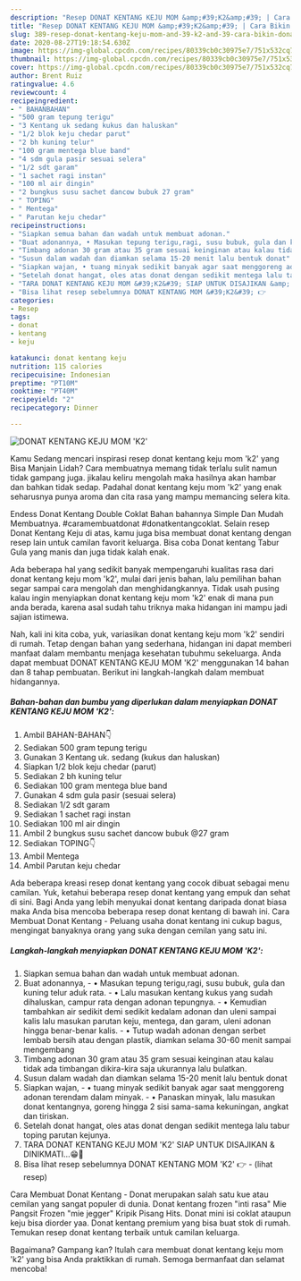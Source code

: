 ```yaml
---
description: "Resep DONAT KENTANG KEJU MOM &amp;#39;K2&amp;#39; | Cara Bikin DONAT KENTANG KEJU MOM &amp;#39;K2&amp;#39; Yang Lezat"
title: "Resep DONAT KENTANG KEJU MOM &amp;#39;K2&amp;#39; | Cara Bikin DONAT KENTANG KEJU MOM &amp;#39;K2&amp;#39; Yang Lezat"
slug: 389-resep-donat-kentang-keju-mom-and-39-k2-and-39-cara-bikin-donat-kentang-keju-mom-and-39-k2-and-39-yang-lezat
date: 2020-08-27T19:18:54.630Z
image: https://img-global.cpcdn.com/recipes/80339cb0c30975e7/751x532cq70/donat-kentang-keju-mom-k2-foto-resep-utama.jpg
thumbnail: https://img-global.cpcdn.com/recipes/80339cb0c30975e7/751x532cq70/donat-kentang-keju-mom-k2-foto-resep-utama.jpg
cover: https://img-global.cpcdn.com/recipes/80339cb0c30975e7/751x532cq70/donat-kentang-keju-mom-k2-foto-resep-utama.jpg
author: Brent Ruiz
ratingvalue: 4.6
reviewcount: 4
recipeingredient:
- " BAHANBAHAN"
- "500 gram tepung terigu"
- "3 Kentang uk sedang kukus dan haluskan"
- "1/2 blok keju chedar parut"
- "2 bh kuning telur"
- "100 gram mentega blue band"
- "4 sdm gula pasir sesuai selera"
- "1/2 sdt garam"
- "1 sachet ragi instan"
- "100 ml air dingin"
- "2 bungkus susu sachet dancow bubuk 27 gram"
- " TOPING"
- " Mentega"
- " Parutan keju chedar"
recipeinstructions:
- "Siapkan semua bahan dan wadah untuk membuat adonan."
- "Buat adonannya, • Masukan tepung terigu,ragi, susu bubuk, gula dan kuning telur aduk rata. • Lalu masukan kentang kukus yang sudah dihaluskan, campur rata dengan adonan tepungnya. • Kemudian tambahkan air sedikit demi sedikit kedalam adonan dan uleni sampai kalis lalu masukan parutan keju, mentega, dan garam, uleni adonan hingga benar-benar kalis. • Tutup wadah adonan dengan serbet lembab bersih atau dengan plastik, diamkan selama 30-60 menit sampai mengembang"
- "Timbang adonan 30 gram atau 35 gram sesuai keinginan atau kalau tidak ada timbangan dikira-kira saja ukurannya lalu bulatkan."
- "Susun dalam wadah dan diamkan selama 15-20 menit lalu bentuk donat"
- "Siapkan wajan, • tuang minyak sedikit banyak agar saat menggoreng adonan terendam dalam minyak. • Panaskan minyak, lalu masukan donat kentangnya, goreng hingga 2 sisi sama-sama kekuningan, angkat dan tiriskan."
- "Setelah donat hangat, oles atas donat dengan sedikit mentega lalu tabur toping parutan kejunya."
- "TARA DONAT KENTANG KEJU MOM &#39;K2&#39; SIAP UNTUK DISAJIKAN &amp; DINIKMATI...😁🥰"
- "Bisa lihat resep sebelumnya DONAT KENTANG MOM &#39;K2&#39; 👉             (lihat resep)"
categories:
- Resep
tags:
- donat
- kentang
- keju

katakunci: donat kentang keju 
nutrition: 115 calories
recipecuisine: Indonesian
preptime: "PT10M"
cooktime: "PT40M"
recipeyield: "2"
recipecategory: Dinner

---
```



![DONAT KENTANG KEJU MOM &#39;K2&#39;](https://img-global.cpcdn.com/recipes/80339cb0c30975e7/751x532cq70/donat-kentang-keju-mom-k2-foto-resep-utama.jpg)

Kamu Sedang mencari inspirasi resep donat kentang keju mom &#39;k2&#39; yang Bisa Manjain Lidah? Cara membuatnya memang tidak terlalu sulit namun tidak gampang juga. jikalau keliru mengolah maka hasilnya akan hambar dan bahkan tidak sedap. Padahal donat kentang keju mom &#39;k2&#39; yang enak seharusnya punya aroma dan cita rasa yang mampu memancing selera kita.

Endess Donat Kentang Double Coklat Bahan bahannya Simple Dan Mudah Membuatnya. #caramembuatdonat #donatkentangcoklat. Selain resep Donat Kentang Keju di atas, kamu juga bisa membuat donat kentang dengan resep lain untuk camilan favorit keluarga. Bisa coba Donat kentang Tabur Gula yang manis dan juga tidak kalah enak.

Ada beberapa hal yang sedikit banyak mempengaruhi kualitas rasa dari donat kentang keju mom &#39;k2&#39;, mulai dari jenis bahan, lalu pemilihan bahan segar sampai cara mengolah dan menghidangkannya. Tidak usah pusing kalau ingin menyiapkan donat kentang keju mom &#39;k2&#39; enak di mana pun anda berada, karena asal sudah tahu triknya maka hidangan ini mampu jadi sajian istimewa.


Nah, kali ini kita coba, yuk, variasikan donat kentang keju mom &#39;k2&#39; sendiri di rumah. Tetap dengan bahan yang sederhana, hidangan ini dapat memberi manfaat dalam membantu menjaga kesehatan tubuhmu sekeluarga. Anda dapat membuat DONAT KENTANG KEJU MOM &#39;K2&#39; menggunakan 14 bahan dan 8 tahap pembuatan. Berikut ini langkah-langkah dalam membuat hidangannya.

<!--inarticleads1-->

##### Bahan-bahan dan bumbu yang diperlukan dalam menyiapkan DONAT KENTANG KEJU MOM &#39;K2&#39;:

1. Ambil  BAHAN-BAHAN👇
1. Sediakan 500 gram tepung terigu
1. Gunakan 3 Kentang uk. sedang (kukus dan haluskan)
1. Siapkan 1/2 blok keju chedar (parut)
1. Sediakan 2 bh kuning telur
1. Sediakan 100 gram mentega blue band
1. Gunakan 4 sdm gula pasir (sesuai selera)
1. Sediakan 1/2 sdt garam
1. Sediakan 1 sachet ragi instan
1. Sediakan 100 ml air dingin
1. Ambil 2 bungkus susu sachet dancow bubuk @27 gram
1. Sediakan  TOPING👇
1. Ambil  Mentega
1. Ambil  Parutan keju chedar


Ada beberapa kreasi resep donat kentang yang cocok dibuat sebagai menu camilan. Yuk, ketahui beberapa resep donat kentang yang empuk dan sehat di sini. Bagi Anda yang lebih menyukai donat kentang daripada donat biasa maka Anda bisa mencoba beberapa resep donat kentang di bawah ini. Cara Membuat Donat Kentang - Peluang usaha donat kentang ini cukup bagus, mengingat banyaknya orang yang suka dengan cemilan yang satu ini. 

<!--inarticleads2-->

##### Langkah-langkah menyiapkan DONAT KENTANG KEJU MOM &#39;K2&#39;:

1. Siapkan semua bahan dan wadah untuk membuat adonan.
1. Buat adonannya, - • Masukan tepung terigu,ragi, susu bubuk, gula dan kuning telur aduk rata. - • Lalu masukan kentang kukus yang sudah dihaluskan, campur rata dengan adonan tepungnya. - • Kemudian tambahkan air sedikit demi sedikit kedalam adonan dan uleni sampai kalis lalu masukan parutan keju, mentega, dan garam, uleni adonan hingga benar-benar kalis. - • Tutup wadah adonan dengan serbet lembab bersih atau dengan plastik, diamkan selama 30-60 menit sampai mengembang
1. Timbang adonan 30 gram atau 35 gram sesuai keinginan atau kalau tidak ada timbangan dikira-kira saja ukurannya lalu bulatkan.
1. Susun dalam wadah dan diamkan selama 15-20 menit lalu bentuk donat
1. Siapkan wajan, - • tuang minyak sedikit banyak agar saat menggoreng adonan terendam dalam minyak. - • Panaskan minyak, lalu masukan donat kentangnya, goreng hingga 2 sisi sama-sama kekuningan, angkat dan tiriskan.
1. Setelah donat hangat, oles atas donat dengan sedikit mentega lalu tabur toping parutan kejunya.
1. TARA DONAT KENTANG KEJU MOM &#39;K2&#39; SIAP UNTUK DISAJIKAN &amp; DINIKMATI...😁🥰
1. Bisa lihat resep sebelumnya DONAT KENTANG MOM &#39;K2&#39; 👉 -             (lihat resep)


Cara Membuat Donat Kentang - Donat merupakan salah satu kue atau cemilan yang sangat populer di dunia. Donat kentang frozen &#34;inti rasa&#34; Mie Pangsit Frozen &#34;mie jegger&#34; Kripik Pisang Hits. Donat mini isi coklat ataupun keju bisa diorder yaa. Donat kentang premium yang bisa buat stok di rumah. Temukan resep donat kentang terbaik untuk camilan keluarga. 

Bagaimana? Gampang kan? Itulah cara membuat donat kentang keju mom &#39;k2&#39; yang bisa Anda praktikkan di rumah. Semoga bermanfaat dan selamat mencoba!
